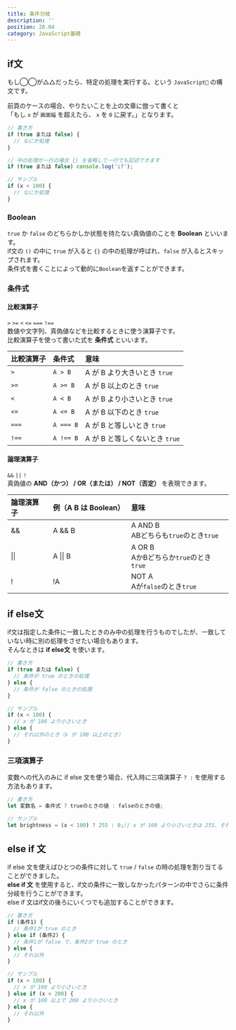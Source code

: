 ```yaml
---
title: 条件分岐
description: ''
position: 20.04
category: JavaScript基礎
---
```


## if文

もし◯◯が△△だったら、特定の処理を実行する。という `JavaScript` の構文です。

前頁のケースの場合、やりたいことを上の文章に倣って書くと  
「もし `x` が `画面幅` を超えたら、 `x` を `0` に戻す。」となります。

```javascript
// 書き方
if (true または false) {
  // なにか処理
}

// 中の処理が一行の場合 {} を省略して一行でも記述できます
if (true または false) console.log('if');

// サンプル
if (x < 100) {
  // なにか処理
}
```

### Boolean

`true` か `false` のどちらかしか状態を持たない真偽値のことを <strong>Boolean</strong> といいます。  
if文の `()` の中に `true` が入ると `{}` の中の処理が呼ばれ、`false` が入るとスキップされます。  
条件式を書くことによって動的に`Boolean`を返すことができます。

### 条件式

#### 比較演算子

`>` `>=` `<` `<=` `===` `!==`  
数値や文字列、真偽値などを比較するときに使う演算子です。  
比較演算子を使って書いた式を <strong>条件式</strong> といいます。

|比較演算子|条件式|意味|
|:--|:--|:--|
|`>`|`A > B`|A が B より大きいとき `true`|
|`>=`|`A >= B`|A が B 以上のとき `true`|
|`<`|`A < B`|A が B より小さいとき `true`|
|`<=`|`A <= B`|A が B 以下のとき `true`|
|`===`|`A === B`|A が B と等しいとき `true`|
|`!==`|`A !== B`|A が B と等しくないとき `true`|

#### 論理演算子

`&&` `||` `!`  
真偽値の <strong>AND（かつ） / OR（または） / NOT（否定）</strong> を表現できます。

|論理演算子|例（A B は Boolean）|意味|
|:--|:--|:--|
|&&| A && B |A AND B<br>ABどちらも`true`のとき`true`|
|&#124;&#124;|A &#124;&#124; B|A OR B<br>AかBどちらか`true`のとき`true`|
|!| !A |NOT A<br>Aが`false`のとき`true`|

## if else文

if文は指定した条件に一致したときのみ中の処理を行うものでしたが、一致していない時に別の処理をさせたい場合もあります。  
そんなときは <strong>if else文</strong> を使います。

```javascript
// 書き方
if (true または false) {
  // 条件が true のときの処理
} else {
  // 条件が false のときの処理
}

// サンプル
if (x < 100) {
  // x が 100 より小さいとき
} else {
  // それ以外のとき（x が 100 以上のとき）
}
```

### 三項演算子

変数への代入のみに if else 文を使う場合、代入時に三項演算子 `? :` を使用する方法もあります。


```javascript
// 書き方
let 変数名 = 条件式 ? trueのときの値 : falseのときの値;

// サンプル
let brightness = (x < 100) ? 255 : 0;// x が 100 より小さいときは 255、それ以外は 0
```

## else if 文

if else 文を使えばひとつの条件に対して `true` / `false` の時の処理を割り当てることができました。  
<strong>else if 文</strong> を使用すると、if文の条件に一致しなかったパターンの中でさらに条件分岐を行うことができます。  
else if 文はif文の後ろにいくつでも追加することができます。

```javascript
// 書き方
if (条件1) {
  // 条件1が true のとき
} else if (条件2) {
  // 条件1が false で、条件2が true のとき
} else {
  // それ以外
}

// サンプル
if (x < 100) {
  // x が 100 より小さいとき
} else if (x < 200) {
  // x が 100 以上で 200 より小さいとき
} else {
  // それ以外
}
```